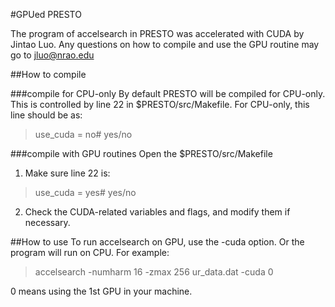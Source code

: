 #GPUed PRESTO

The program of accelsearch in PRESTO was accelerated with CUDA by Jintao Luo. Any questions on how to compile and use the GPU routine may go to jluo@nrao.edu

##How to compile

###compile for CPU-only
By default PRESTO will be compiled for CPU-only. This is controlled by line 22 in $PRESTO/src/Makefile. For CPU-only, this line should be as:
>use_cuda = no# yes/no

###compile with GPU routines
Open the $PRESTO/src/Makefile

1.	Make sure line 22 is:
>use_cuda = yes# yes/no

2.	Check the CUDA-related variables and flags, and modify them if necessary.

##How to use
To run accelsearch on GPU, use the -cuda option. Or the program will run on CPU. For example: 
>accelsearch -numharm 16 -zmax 256 ur_data.dat -cuda 0

0 means using the 1st GPU in your machine.